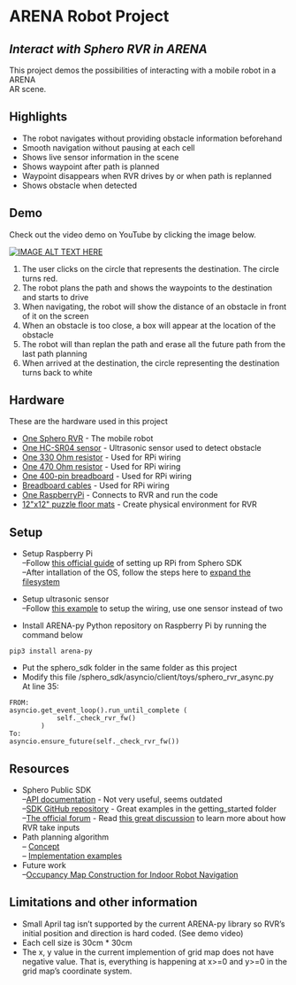 <h1 class="code-line" data-line-start=0 data-line-end=1><a id="ARENA_Robot_Project_0"></a>ARENA Robot Project</h1>
<h2 class="code-line" data-line-start=1 data-line-end=2><a id="_Interact_with_Sphero_RVR_in_ARENA__1"></a><em>Interact with Sphero RVR in ARENA</em></h2>
<p class="has-line-data" data-line-start="3" data-line-end="5">This project demos the possibilities of interacting with a mobile robot in a ARENA<br>
AR scene.</p>
<h2 class="code-line" data-line-start=6 data-line-end=7><a id="Highlights_6"></a>Highlights</h2>
<ul>
<li class="has-line-data" data-line-start="8" data-line-end="9">The robot navigates without providing obstacle information beforehand</li>
<li class="has-line-data" data-line-start="9" data-line-end="10">Smooth navigation without pausing at each cell</li>
<li class="has-line-data" data-line-start="10" data-line-end="11">Shows live sensor information in the scene</li>
<li class="has-line-data" data-line-start="11" data-line-end="12">Shows waypoint after path is planned</li>
<li class="has-line-data" data-line-start="12" data-line-end="13">Waypoint disappears when RVR drives by or when path is replanned</li>
<li class="has-line-data" data-line-start="13" data-line-end="15">Shows obstacle when detected</li>
</ul>
<h2 class="code-line" data-line-start=15 data-line-end=16><a id="Demo_15"></a>Demo</h2>
<p class="has-line-data" data-line-start="16" data-line-end="17">Check out the video demo on YouTube by clicking the image below.</p>
<p class="has-line-data" data-line-start="18" data-line-end="19"><a href="https://www.youtube.com/watch?v=TdxpzFF49M0"><img src="https://img.youtube.com/vi/TdxpzFF49M0/default.jpg" alt="IMAGE ALT TEXT HERE"></a></p>
<ol>
<li class="has-line-data" data-line-start="19" data-line-end="20">The user clicks on the circle that represents the destination. The circle turns red.</li>
<li class="has-line-data" data-line-start="20" data-line-end="21">The robot plans the path and shows the waypoints to the destination and starts to drive</li>
<li class="has-line-data" data-line-start="21" data-line-end="22">When navigating, the robot will show the distance of an obstacle in front of it on the screen</li>
<li class="has-line-data" data-line-start="22" data-line-end="23">When an obstacle is too close, a box will appear at the location of the obstacle</li>
<li class="has-line-data" data-line-start="23" data-line-end="24">The robot will than replan the path and erase all the future path from the last path planning</li>
<li class="has-line-data" data-line-start="24" data-line-end="26">When arrived at the destination, the circle representing the destination turns back to white</li>
</ol>
<h2 class="code-line" data-line-start=26 data-line-end=27><a id="Hardware_26"></a>Hardware</h2>
<p class="has-line-data" data-line-start="28" data-line-end="29">These are the hardware used in this project</p>
<ul>
<li class="has-line-data" data-line-start="30" data-line-end="31"><a href="https://sphero.com/products/rvr">One Sphero RVR</a> - The mobile robot</li>
<li class="has-line-data" data-line-start="31" data-line-end="32"><a href="https://www.amazon.com/gp/product/B07B94C7KT/">One HC-SR04 sensor</a> - Ultrasonic sensor used to detect obstacle</li>
<li class="has-line-data" data-line-start="32" data-line-end="33"><a href="https://www.amazon.com/gp/product/B07D54XMFK/">One 330 Ohm resistor</a> - Used for RPi wiring</li>
<li class="has-line-data" data-line-start="33" data-line-end="34"><a href="https://www.amazon.com/gp/product/B07D54XMFK/">One 470 Ohm resistor</a> - Used for RPi wiring</li>
<li class="has-line-data" data-line-start="34" data-line-end="35"><a href="https://www.amazon.com/gp/product/B07PCJP9DY/">One 400-pin breadboard</a> - Used for RPi wiring</li>
<li class="has-line-data" data-line-start="35" data-line-end="36"><a href="https://www.amazon.com/Elegoo-EL-CP-004-Multicolored-Breadboard-arduino/dp/B01EV70C78/">Breadboard cables</a> - Used for RPi wiring</li>
<li class="has-line-data" data-line-start="36" data-line-end="37"><a href="https://www.amazon.com/CanaKit-Raspberry-Basic-Kit-8GB/dp/B08DJ9MLHV/">One RaspberryPi</a> - Connects to RVR and run the code</li>
<li class="has-line-data" data-line-start="37" data-line-end="38"><a href="https://www.amazon.com/gp/product/B00HS5BYVO/">12&quot;x12&quot; puzzle floor mats</a> - Create physical environment for RVR</li>
</ul>
<h2 class="code-line" data-line-start=40 data-line-end=41><a id="Setup_40"></a>Setup</h2>
<ul>
<li class="has-line-data" data-line-start="42" data-line-end="46">
<p class="has-line-data" data-line-start="42" data-line-end="45">Setup Raspberry Pi<br>
–Follow <a href="https://sdk.sphero.com/docs/getting_started/raspberry_pi/raspberry_pi_setup/">this official guide</a> of setting up RPi from Sphero SDK<br>
–After intallation of the OS, follow the steps here to <a href="https://piwithvic.com/raspberry-pi-expand-filesystem-micro-sd-card">expand the filesystem</a></p>
</li>
<li class="has-line-data" data-line-start="46" data-line-end="49">
<p class="has-line-data" data-line-start="46" data-line-end="48">Setup ultrasonic sensor<br>
–Follow <a href="https://sdk.sphero.com/docs/samples_content/raspberry_pi/python/ultrasonic_rvr_sample/">this example</a> to setup the wiring, use one sensor instead of two</p>
</li>
<li class="has-line-data" data-line-start="49" data-line-end="50">
<p class="has-line-data" data-line-start="49" data-line-end="50">Install ARENA-py Python repository on Raspberry Pi by running the command below</p>
</li>
</ul>
<pre><code class="has-line-data" data-line-start="51" data-line-end="53" class="language-sh">pip3 install arena-py
</code></pre>
<ul>
<li class="has-line-data" data-line-start="53" data-line-end="54">Put the sphero_sdk folder in the same folder as this project</li>
<li class="has-line-data" data-line-start="54" data-line-end="56">Modify this file /sphero_sdk/asyncio/client/toys/sphero_rvr_async.py<br>
At line 35:</li>
</ul>
<pre><code class="has-line-data" data-line-start="57" data-line-end="64" class="language-sh">FROM:
asyncio.get_event_loop().run_until_complete ( 
            self._check_rvr_fw() 
        )
To:
asyncio.ensure_future(self._check_rvr_fw())
</code></pre>
<h2 class="code-line" data-line-start=65 data-line-end=66><a id="Resources_65"></a>Resources</h2>
<ul>
<li class="has-line-data" data-line-start="66" data-line-end="70">Sphero Public SDK<br>
–<a href="https://sdk.sphero.com/docs/sdk_documentation/connection/">API documentation</a> - Not very useful, seems outdated<br>
–<a href="https://github.com/sphero-inc/sphero-sdk-raspberrypi-python">SDK GitHub repository</a> - Great examples in the getting_started folder<br>
–<a href="https://community.sphero.com/">The official forum</a> - Read <a href="https://community.sphero.com/t/programming-questions/829">this great discussion</a> to learn more about how RVR take inputs</li>
<li class="has-line-data" data-line-start="70" data-line-end="73">Path planning algorithm<br>
– <a href="https://www.redblobgames.com/pathfinding/a-star/introduction.html">Concept</a><br>
– <a href="https://www.redblobgames.com/pathfinding/a-star/implementation.html">Implementation examples</a></li>
<li class="has-line-data" data-line-start="73" data-line-end="76">Future work<br>
–<a href="https://www.intechopen.com/books/robot-control/occupancy-map-construction-for-indoor-robot-navigation#E5">Occupancy Map Construction for Indoor Robot Navigation</a></li>
</ul>
<h2 class="code-line" data-line-start=76 data-line-end=77><a id="Limitations_and_other_information_76"></a>Limitations and other information</h2>
<ul>
<li class="has-line-data" data-line-start="77" data-line-end="78">Small April tag isn’t supported by the current ARENA-py library so RVR’s initial position and direction is hard coded. (See demo video)</li>
<li class="has-line-data" data-line-start="78" data-line-end="79">Each cell size is 30cm * 30cm</li>
<li class="has-line-data" data-line-start="79" data-line-end="80">The x, y value in the current implemention of grid map does not have negative value. That is, everything is happening at x&gt;=0 and y&gt;=0 in the grid map’s coordinate system.</li>
</ul>
</body></html>
